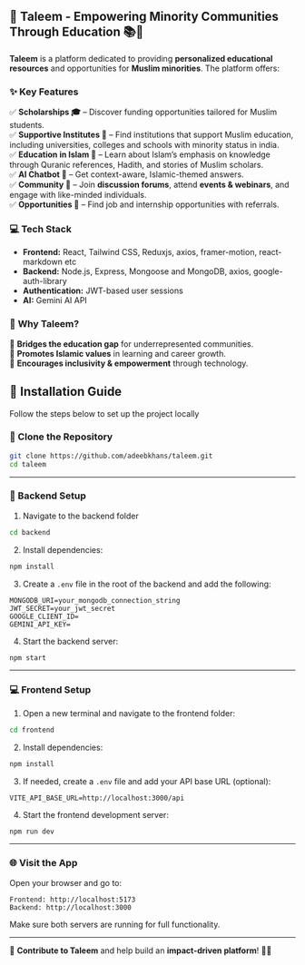 ## 🌟 Taleem - Empowering Minority Communities Through Education 📚🕌  

**Taleem** is a platform dedicated to providing **personalized educational resources** and opportunities for **Muslim minorities**. The platform offers:  

### ✨ **Key Features**  
✅ **Scholarships 🎓** – Discover funding opportunities tailored for Muslim students.  
✅ **Supportive Institutes 🏫** – Find institutions that support Muslim education, including universities, colleges and schools with minority status in india.  
✅ **Education in Islam 🕌** – Learn about Islam’s emphasis on knowledge through Quranic references, Hadith, and stories of Muslim scholars.  
✅ **AI Chatbot 🤖** – Get context-aware, Islamic-themed answers.  
✅ **Community 👥** – Join **discussion forums**, attend **events & webinars**, and engage with like-minded individuals.  
✅ **Opportunities 🚀** – Find job and internship opportunities with referrals.  

### 💻 **Tech Stack**  
- **Frontend:** React, Tailwind CSS, Reduxjs, axios, framer-motion, react-markdown etc
- **Backend:** Node.js, Express, Mongoose and MongoDB, axios, google-auth-library
- **Authentication:** JWT-based user sessions  
- **AI:**  Gemini AI API 

### 🚀 **Why Taleem?**  
🔹 **Bridges the education gap** for underrepresented communities.  
🔹 **Promotes Islamic values** in learning and career growth.  
🔹 **Encourages inclusivity & empowerment** through technology.  

## 🚀 Installation Guide

Follow the steps below to set up the project locally 

### 📁 Clone the Repository

```bash
git clone https://github.com/adeebkhans/taleem.git
cd taleem
```

---

### 🔧 Backend Setup

1. Navigate to the backend folder 

```bash
cd backend
```

2. Install dependencies:

```bash
npm install
```

3. Create a `.env` file in the root of the backend and add the following:

```env
MONGODB_URI=your_mongodb_connection_string
JWT_SECRET=your_jwt_secret
GOOGLE_CLIENT_ID=
GEMINI_API_KEY=
```

4. Start the backend server:

```bash
npm start
```

---

### 💻 Frontend Setup

1. Open a new terminal and navigate to the frontend folder:

```bash
cd frontend
```

2. Install dependencies:

```bash
npm install
```

3. If needed, create a `.env` file and add your API base URL (optional):

```env
VITE_API_BASE_URL=http://localhost:3000/api
```

4. Start the frontend development server:

```bash
npm run dev
```

---

### 🌐 Visit the App

Open your browser and go to:

```
Frontend: http://localhost:5173
Backend: http://localhost:3000
```

Make sure both servers are running for full functionality.

---

🔗 **Contribute to Taleem** and help build an **impact-driven platform**! 💙✨


